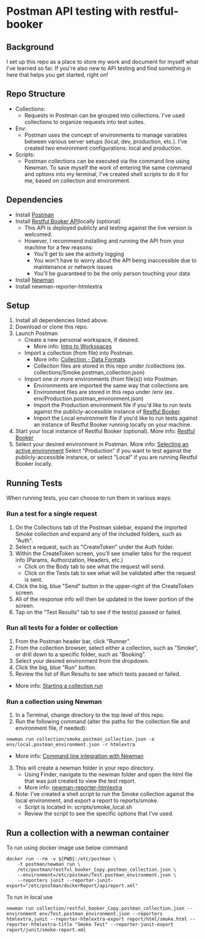 # Postman API testing with restful-booker
## Background
I set up this repo as a place to store my work and document for myself what I've learned so far. If you're also new to API testing and find something in here that helps you get started, right on!

## Repo Structure
* Collections:
  * Requests in Postman can be grouped into collections. I've used collections to organize requests into test suites.
* Env:
  * Postman uses the concept of environments to manage variables between various server setups (local, dev, production, etc.). I've created two environment configurations: local and production.
* Scripts:
  * Postman collections can be executed via the command line using Newman. To save myself the work of entering the same command and options into my terminal, I've created shell scripts to do it for me, based on collection and environment.
## Dependencies
* Install [Postman](https://www.getpostman.com/)
* Install [Restful Booker API](https://github.com/mwinteringham/restful-booker)locally (optional)
  * This API is deployed publicly and testing against the live version is welcomed.
  * However, I recommend installing and running the API from your machine for a few reasons:
    * You'll get to see the activity logging
    * You won't have to worry about the API being inaccessible due to maintenance or network issues
    * You'll be guaranteed to be the only person touching your data
* Install [Newman](https://github.com/postmanlabs/newman)
* Install newman-reporter-htmlextra
## Setup
1. Install all dependencies listed above.
2. Download or clone this repo.
3. Launch Postman
    * Create a new personal workspace, if desired.
        * More info: [Intro to Workspaces](https://learning.postman.com/docs/collaborating-in-postman/using-workspaces/creating-workspaces/)
    * Import a collection (from file) into Postman.
        * More info: [Collection - Data Formats](https://learning.postman.com/docs/getting-started/importing-and-exporting-data/)
        * Collection files are stored in this repo under /collections (ex. collections/Smoke.postman_collection.json)
    * Import one or more environments (from file(s)) into Postman.
        * Environments are imported the same way that collections are.
        * Environment files are stored in this repo under /env (ex. env/Production.postman_environment.json)
        * Import the Production environment file if you'd like to run tests against the publicly-accessible instance of [Restful Booker](https://restful-booker.herokuapp.com/).
        * Import the Local environment file if you'd like to run tests against an instance of Restful Booker running locally on your machine.
4. Start your local instance of Restful Booker (optional).
More info: [Restful Booker](https://github.com/mwinteringham/restful-booker)
5. Select your desired environment in Postman.
More info: [Selecting an active environment](https://learning.postman.com/docs/sending-requests/managing-environments/)
Select "Production" if you want to test against the publicly-accessible instance, or select "Local" if you are running Restful Booker locally.
## Running Tests
When running tests, you can choose to run them in various ways:

### Run a test for a single request
1. On the Collections tab of the Postman sidebar, expand the imported Smoke collection and expand any of the included folders, such as "Auth".
2. Select a request, such as "CreateToken" under the Auth folder.
3. Within the CreateToken screen, you'll see smaller tabs for the request info (Params, Authorization, Headers, etc.)
   * Click on the Body tab to see what the request will send.
   * Click on the Tests tab to see what will be validated after the request is sent.
4. Click the big, blue "Send" button in the upper-right of the CreateToken screen.
5. All of the response info will then be updated in the lower portion of the screen.
6. Tap on the "Test Results" tab to see if the test(s) passed or failed.
### Run all tests for a folder or collection
1. From the Postman header bar, click "Runner".
2. From the collection browser, select either a collection, such as "Smoke", or drill down to a specific folder, such as "Booking".
3. Select your desired environment from the dropdown.
4. Click the big, blue "Run" button.
5. Review the list of Run Results to see which tests passed or failed.
* More info: [Starting a collection run](https://learning.getpostman.com/docs/postman/collection_runs/starting_a_collection_run/)
### Run a collection using Newman
1. In a Terminal, change directory to the top level of this repo.
2. Run the following command (alter the paths for the collection file and environment file, if needed):
```
newman run collection/smoke.postman_collection.json -e env/local.postman_environment.json -r htmlextra

```
   * More info: [Command line integration with Newman](https://learning.postman.com/docs/postman/collection_runs/command_line_integration_with_newman/)
3. This will create a newman folder in your repo directory.
   * Using Finder, navigate to the newman folder and open the html file that was just created to view the test report.
   * More info: [newman-reporter-htmlextra](https://github.com/DannyDainton/newman-reporter-htmlextra)
4. Note: I've created a shell script to run the Smoke collection against the local environment, and export a report to reports/smoke.
   * Script is located in: scripts/smoke_local.sh
   * Review the script to see the specific options that I've used.

## Run a collection with a newman container
To run using docker image use below command
```
docker run --rm -v ${PWD}:/etc/postman \
    -t postman/newman run \
    /etc/postman/restful_booker_Copy.postman_collection.json \
    --environment=/etc/postman/Test.postman_environment.json \
    --reporters junit --reporter-junit-export="/etc/postman/dockerReport/apireport.xml"
```    
To run in local use 
```
newman run collection/restful_booker_Copy.postman_collection.json --environment env/Test.postman_environment.json --reporters htmlextra,junit --reporter-htmlextra-export report/html/smoke.html --reporter-htmlextra-title "Smoke Test" --reporter-junit-export report/junit/smoke-report.xml

```
